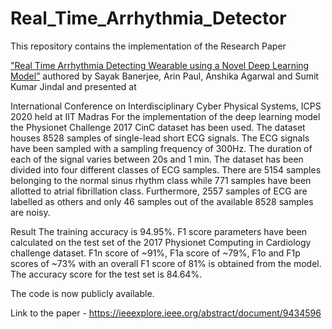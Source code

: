 # Real_Time_Arrhythmia_Detector
This repository contains the implementation of the Research Paper

["Real Time Arrhythmia Detecting Wearable using a Novel Deep Learning Model”]()
authored by Sayak Banerjee, Arin Paul, Anshika Agarwal and Sumit Kumar Jindal and presented at

International Conference on Interdisciplinary Cyber Physical Systems, ICPS 2020 held at IIT Madras
For the implementation of the deep learning model the Physionet Challenge 2017 CinC dataset has been used. The dataset houses 8528 samples of single-lead short ECG signals. The ECG signals have been sampled with a sampling frequency of 300Hz. The duration of each of the signal varies between 20s and 1 min. The dataset has been divided into four different classes of ECG samples. There are 5154 samples belonging to the normal sinus rhythm class while 771 samples have been allotted to atrial fibrillation class. Furthermore, 2557 samples of ECG are labelled as others and only 46 samples out of the available 8528 samples are noisy.

Result
The training accuracy is 94.95%. F1 score parameters have been calculated on the test set of the 2017 Physionet Computing in Cardiology challenge dataset. F1n score of ~91%, F1a score of ~79%, F1o and F1p scores of ~73% with an overall F1 score of 81% is obtained from the model. The accuracy score for the test set is 84.64%.

The code is now publicly available.

Link to the paper - https://ieeexplore.ieee.org/abstract/document/9434596
